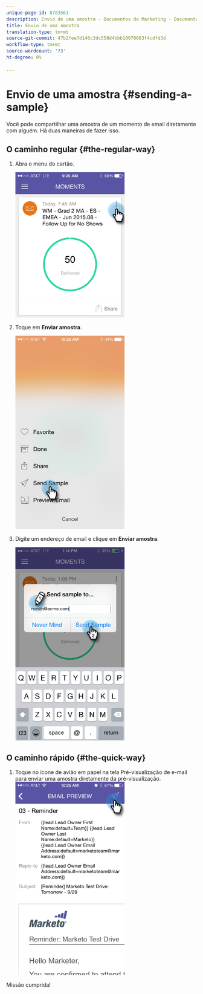 ```yaml
---
unique-page-id: 8783561
description: Envio de uma amostra - Documentos do Marketing - Documentação do produto
title: Envio de uma amostra
translation-type: tm+mt
source-git-commit: 47b2fee7d146c3dc558d4bbb10070683f4cdfd3d
workflow-type: tm+mt
source-wordcount: '73'
ht-degree: 0%

---
```



# Envio de uma amostra {#sending-a-sample}

Você pode compartilhar uma amostra de um momento de email diretamente com alguém. Há duas maneiras de fazer isso.

## O caminho regular {#the-regular-way}

1. Abra o menu do cartão.

   ![](assets/image2015-7-14-16-3a44-3a7.png)

1. Toque em **Enviar amostra**.

   ![](assets/image2015-7-14-16-3a40-3a54.png)

1. Digite um endereço de email e clique em **Enviar amostra**.

   ![](assets/image2015-7-14-17-3a2-3a32.png)

## O caminho rápido {#the-quick-way}

1. Toque no ícone de avião em papel na tela Pré-visualização de e-mail para enviar uma amostra diretamente da pré-visualização.\
   ![](assets/image2015-9-25-10-3a28-3a47.png)

Missão cumprida!

